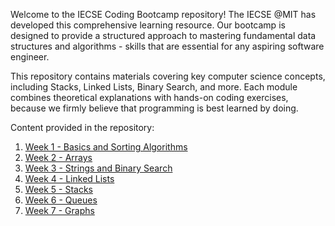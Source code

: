Welcome to the IECSE Coding Bootcamp repository! The IECSE @MIT has developed this comprehensive learning resource. Our bootcamp is designed to provide a structured approach to mastering fundamental data structures and algorithms - skills that are essential for any aspiring software engineer. 

This repository contains materials covering key computer science concepts, including Stacks, Linked Lists, Binary Search, and more. Each module combines theoretical explanations with hands-on coding exercises, because we firmly believe that programming is best learned by doing. 

Content provided in the repository:
1. [Week 1 - Basics and Sorting Algorithms](https://github.com/Sandeep3084)
2. [Week 2 - Arrays](https://github.com/AdityaSinha149)
3. [Week 3 - Strings and Binary Search](https://github.com/tausif892)
4. [Week 4 - Linked Lists](https://github.com/weird-akshat)
5. [Week 5 - Stacks](https://github.com/Roonil03)
6. [Week 6 - Queues](https://github.com/Devarsh-Shah1012)
7. [Week 7 - Graphs](https://github.com/umairSuleman)
